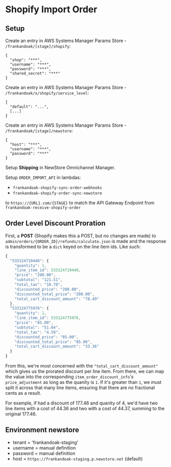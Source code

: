 # Shopify Import Order

## Setup

Create an entry in AWS Systems Manager Params Store - `/frankandoak/[stage]/shopify`:

    {
      "shop": "***",
      "username": "***",
      "password": "***",
      "shared_secret": "***"
    }

Create an entry in AWS Systems Manager Params Store - `/frankandoak/x/shopify/service_level`:

    {
      "default": "...",
      [...]
    }

Create an entry in AWS Systems Manager Params Store - `/frankandoak/[stage]/newstore`:

    {
      "host": "***",
      "username": "***",
      "password": "***"
    }

Setup **Shipping** in NewStore Omnichannel Manager.

Setup `ORDER_IMPORT_API` in lambdas:

* `frankandoak-shopify-sync-order-webhooks`
* `frankandoak-shopify-order-sync-newstore`

to `https://{URL}.com/{STAGE}` to match the API Gateway Endpoint from `frankandoak-receive-shopify-order`

## Order Level Discount Proration

First, a **POST** (Shopify makes this a POST, but no changes are made) to `admin/orders/{ORDER_ID}/refunds/calculate.json` is made and the response is transformed to be a `dict` keyed on the line item ids. Like such:

```javascript
{
  "533124710440": {
    "quantity": 1,
    "line_item_id": 533124710440,
    "price": "200.00",
    "subtotal": "121.51",
    "total_tax": "10.78",
    "discounted_price": "200.00",
    "discounted_total_price": "200.00",
    "total_cart_discount_amount": "78.49"
  },
  "533124775976": {
    "quantity": 1,
    "line_item_id": 533124775976,
    "price": "85.00",
    "subtotal": "51.64",
    "total_tax": "4.59",
    "discounted_price": "85.00",
    "discounted_total_price": "85.00",
    "total_cart_discount_amount": "33.36"
  }
}
```

From this, we're most concerned with the `"total_cart_discount_amount"` which gives us the prorated discount per line item. From there, we can map the value into the corresponding `item_order_discount_info`'s `price_adjustment` as long as the quanity is `1`. If it's greater than `1`, we must split it across that many line items, ensuring that there are no fractional cents as a result.

For example, if had a discount of 177.46 and quanity of 4, we'd have two line items with a cost of 44.36 and two with a cost of 44.37, summing to the original 177.46.

## Environment newstore
  - tenant = 'frankandoak-staging'
  - username = manual definition
  - password = manual definition
  - host = `https://frankandoak-staging.p.newstore.net` (default)
